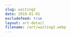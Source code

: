 ```yaml
---
slug: waiting2
date: 2019-01-01
excludefeed: true
layout: art-detail
filename: /art/waiting2.webp
---
```

